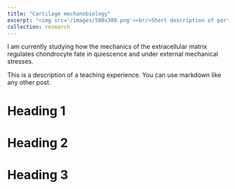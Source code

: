 ```yaml
---
title: "Cartilage mechanobiology"
excerpt: "<img src='/images/500x300.png'><br/>Short description of portfolio item number 1"
collection: research
---
```


I am currently studying how the mechanics of the extracellular matrix regulates chondrocyte fate in quiescence and under external mechanical stresses. 

This is a description of a teaching experience. You can use markdown like any other post.

Heading 1
======

Heading 2
======

Heading 3
======

